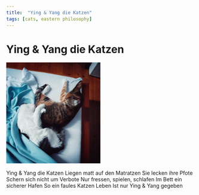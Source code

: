 ```yaml
---
title:  "Ying & Yang die Katzen"
tags: [cats, eastern philosophy]
---
```



# Ying & Yang die Katzen

<a href="/img/Ying+Yang.jpg"><img src="/img/Ying+Yang.jpg" style="width:50%" alt="2 zusammengerollte Katzen"></a>

<!--more-->
Ying & Yang die Katzen
Liegen matt auf den Matratzen
Sie lecken ihre Pfote
Schern sich nicht um Verbote
Nur fressen, spielen, schlafen
Im Bett ein sicherer Hafen
So ein faules Katzen Leben
Ist nur Ying & Yang gegeben

